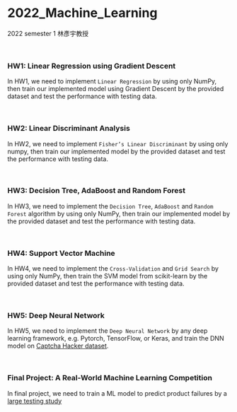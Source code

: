 # 2022_Machine_Learning
2022 semester 1 林彥宇教授

<br>

### HW1: Linear Regression using Gradient Descent
In HW1, we need to implement `Linear Regression` by using only NumPy, then train our implemented model using Gradient Descent by the provided dataset and test the performance with testing data.

<br>

### HW2: Linear Discriminant Analysis
In HW2, we need to implement `Fisher’s Linear Discriminant` by using only numpy, then train our implemented model by the provided dataset and test the performance with testing data. 

<br>

### HW3: Decision Tree, AdaBoost and Random Forest
In HW3, we need to implement the `Decision Tree`, `AdaBoost` and `Random Forest` algorithm by using only NumPy, then train our implemented model by the provided dataset and test the performance with testing data.

<br>

### HW4: Support Vector Machine
In HW4, we need to implement the `Cross-Validation` and `Grid Search` by using only NumPy, then train the SVM model from scikit-learn by the provided dataset and test the performance with testing data.

<br>

### HW5: Deep Neural Network
In HW5, we need to implement the `Deep Neural Network` by any deep learning framework, e.g. Pytorch, TensorFlow, or Keras, and train the DNN model on [Captcha Hacker dataset](https://www.kaggle.com/competitions/captcha-hacker/data).

<br>

### Final Project: A Real-World Machine Learning Competition
In final project, we need to train a ML model to predict product failures by a [large testing study](https://www.kaggle.com/competitions/tabular-playground-series-aug-2022/overview)